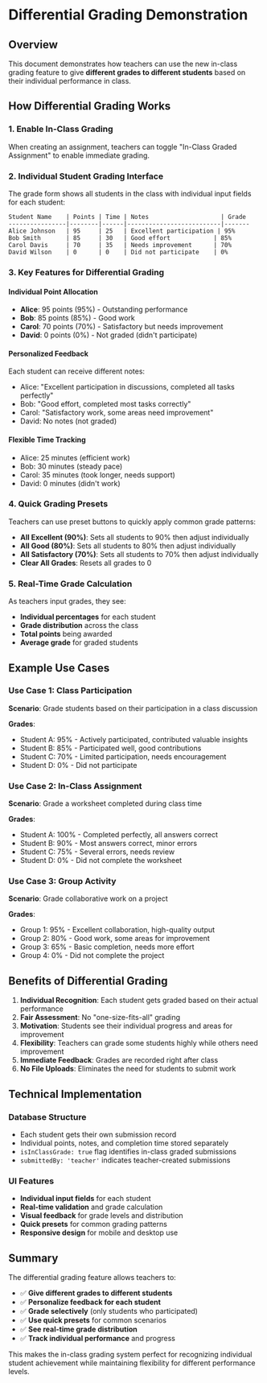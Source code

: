 # Differential Grading Demonstration

## Overview
This document demonstrates how teachers can use the new in-class grading feature to give **different grades to different students** based on their individual performance in class.

## How Differential Grading Works

### 1. Enable In-Class Grading
When creating an assignment, teachers can toggle "In-Class Graded Assignment" to enable immediate grading.

### 2. Individual Student Grading Interface
The grade form shows all students in the class with individual input fields for each student:

```
Student Name    | Points | Time | Notes                    | Grade
----------------|--------|------|--------------------------|-------
Alice Johnson   | 95     | 25   | Excellent participation | 95%
Bob Smith       | 85     | 30   | Good effort            | 85%
Carol Davis     | 70     | 35   | Needs improvement      | 70%
David Wilson    | 0      | 0    | Did not participate    | 0%
```

### 3. Key Features for Differential Grading

#### Individual Point Allocation
- **Alice**: 95 points (95%) - Outstanding performance
- **Bob**: 85 points (85%) - Good work
- **Carol**: 70 points (70%) - Satisfactory but needs improvement
- **David**: 0 points (0%) - Not graded (didn't participate)

#### Personalized Feedback
Each student can receive different notes:
- Alice: "Excellent participation in discussions, completed all tasks perfectly"
- Bob: "Good effort, completed most tasks correctly"
- Carol: "Satisfactory work, some areas need improvement"
- David: No notes (not graded)

#### Flexible Time Tracking
- Alice: 25 minutes (efficient work)
- Bob: 30 minutes (steady pace)
- Carol: 35 minutes (took longer, needs support)
- David: 0 minutes (didn't work)

### 4. Quick Grading Presets
Teachers can use preset buttons to quickly apply common grade patterns:

- **All Excellent (90%)**: Sets all students to 90% then adjust individually
- **All Good (80%)**: Sets all students to 80% then adjust individually
- **All Satisfactory (70%)**: Sets all students to 70% then adjust individually
- **Clear All Grades**: Resets all grades to 0

### 5. Real-Time Grade Calculation
As teachers input grades, they see:
- **Individual percentages** for each student
- **Grade distribution** across the class
- **Total points** being awarded
- **Average grade** for graded students

## Example Use Cases

### Use Case 1: Class Participation
**Scenario**: Grade students based on their participation in a class discussion

**Grades**:
- Student A: 95% - Actively participated, contributed valuable insights
- Student B: 85% - Participated well, good contributions
- Student C: 70% - Limited participation, needs encouragement
- Student D: 0% - Did not participate

### Use Case 2: In-Class Assignment
**Scenario**: Grade a worksheet completed during class time

**Grades**:
- Student A: 100% - Completed perfectly, all answers correct
- Student B: 90% - Most answers correct, minor errors
- Student C: 75% - Several errors, needs review
- Student D: 0% - Did not complete the worksheet

### Use Case 3: Group Activity
**Scenario**: Grade collaborative work on a project

**Grades**:
- Group 1: 95% - Excellent collaboration, high-quality output
- Group 2: 80% - Good work, some areas for improvement
- Group 3: 65% - Basic completion, needs more effort
- Group 4: 0% - Did not complete the project

## Benefits of Differential Grading

1. **Individual Recognition**: Each student gets graded based on their actual performance
2. **Fair Assessment**: No "one-size-fits-all" grading
3. **Motivation**: Students see their individual progress and areas for improvement
4. **Flexibility**: Teachers can grade some students highly while others need improvement
5. **Immediate Feedback**: Grades are recorded right after class
6. **No File Uploads**: Eliminates the need for students to submit work

## Technical Implementation

### Database Structure
- Each student gets their own submission record
- Individual points, notes, and completion time stored separately
- `isInClassGrade: true` flag identifies in-class graded submissions
- `submittedBy: 'teacher'` indicates teacher-created submissions

### UI Features
- **Individual input fields** for each student
- **Real-time validation** and grade calculation
- **Visual feedback** for grade levels and distribution
- **Quick presets** for common grading patterns
- **Responsive design** for mobile and desktop use

## Summary

The differential grading feature allows teachers to:
- ✅ **Give different grades to different students**
- ✅ **Personalize feedback for each student**
- ✅ **Grade selectively** (only students who participated)
- ✅ **Use quick presets** for common scenarios
- ✅ **See real-time grade distribution**
- ✅ **Track individual performance** and progress

This makes the in-class grading system perfect for recognizing individual student achievement while maintaining flexibility for different performance levels.
